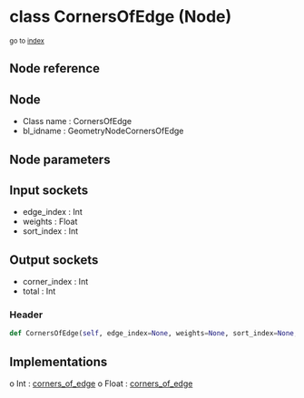 # class CornersOfEdge (Node)

<sub>go to [index](/docs/index.md)</sub>

## Node reference

Node
----
 - Class name : CornersOfEdge
 - bl_idname : GeometryNodeCornersOfEdge

Node parameters
---------------

Input sockets
-------------
 - edge_index : Int
 - weights : Float
 - sort_index : Int

Output sockets
--------------
 - corner_index : Int
 - total : Int

### Header

``` python
def CornersOfEdge(self, edge_index=None, weights=None, sort_index=None, node_label=None, node_color=None):
```

## Implementations

o Int : [corners_of_edge](#corners_of_edge) 
o Float : [corners_of_edge](#corners_of_edge) 

